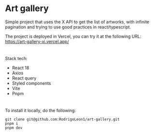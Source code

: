# Art gallery

Simple project that uses the X API to get the list of artworks, with infinite pagination and trying to use good practices in react/typescript.

The project is deployed in Vercel, you can try it at the following URL: https://art-gallery-xi.vercel.app/


#
Stack tech:
- React 18
- Axios
- React query
- Styled components
- Vite
- Pnpm

# 
To install it locally, do the following:
```
git clone git@github.com:RodrigoLeon1/art-gallery.git
pnpm i
pnpm dev
```

